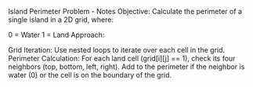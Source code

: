 Island Perimeter Problem - Notes
Objective: Calculate the perimeter of a single island in a 2D grid, where:

0 = Water
1 = Land
Approach:

Grid Iteration: Use nested loops to iterate over each cell in the grid.
Perimeter Calculation:
For each land cell (grid[i][j] == 1), check its four neighbors (top, bottom, left, right).
Add to the perimeter if the neighbor is water (0) or the cell is on the boundary of the grid.
